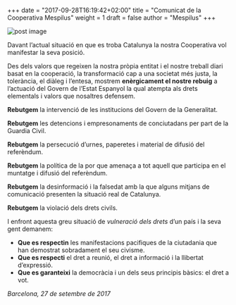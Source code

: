 +++
date = "2017-09-28T16:19:42+02:00"
title = "Comunicat de la Cooperativa Mespilus"
weight = 1
draft = false
author = "Mespilus" 
+++

![post image](/images/catalunya_lliure.jpg)

Davant l’actual situació en que es troba Catalunya la nostra Cooperativa vol manifestar la seva posició.

Des dels valors que regeixen la nostra pròpia entitat i el nostre treball diari basat en la cooperació, la transformació cap a una societat més justa, la tolerància, el diàleg i l’entesa, mostrem **enèrgicament el nostre rebuig** a l’actuació del Govern de l’Estat Espanyol la qual atempta als drets elementals i valors que nosaltres defensem.

**Rebutgem** la intervenció de les institucions del Govern de la Generalitat.

**Rebutgem** les detencions i empresonaments de conciutadans per part de la Guardia Civil.

**Rebutgem** la persecució d’urnes, paperetes i material de difusió del referèndum.

**Rebutgem** la política de la por que amenaça a tot aquell que participa en el muntatge i difusió del referèndum.

**Rebutgem** la desinformació i la falsedat amb la que alguns mitjans de comunicació presenten la situació real de Catalunya.

**Rebutgem** la violació dels drets civils.

I enfront aquesta greu situació de *vulneració dels drets* d’un país i la seva gent demanem:

* **Que es respectin** les manifestacions pacifiques de la ciutadania que han demostrat sobradament el seu civisme.
* **Que es respecti** el dret a reunió, el dret a informació i la llibertat d’expressió.
* **Que es garanteixi** la democràcia i un dels seus principis bàsics: el dret a vot.

_Barcelona, 27 de setembre de 2017_